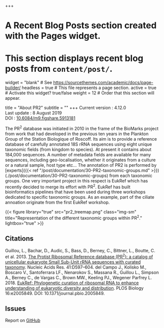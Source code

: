 +++
# A Recent Blog Posts section created with the Pages widget.
# This section displays recent blog posts from `content/post/`.

widget = "blank"  # See https://sourcethemes.com/academic/docs/page-builder/
headless = true  # This file represents a page section.
active = true  # Activate this widget? true/false
weight = 12  # Order that this section will appear.

title = "About PR2"
subtitle = ""
+++
Current version : 4.12.0  
Last update : 8 August 2019  
DOI : [10.6084/m9.figshare.5913181](https://doi.org/10.6084/m9.figshare.5913181)

The PR<sup>2</sup> database was initiated in 2010 in the frame of the BioMarks project from work that had developed in the previous ten years in the Plankton Group of the Station Biologique of Roscoff.  Its aim is to provide a reference database of carefully annotated 18S rRNA sequences using  eight unique taxonomic fields (from kingdom to species).  At present it contains about 184,000 sequences. A number of metadata fields are available for many sequences, including geo-localisation, whether it originates from a culture or a natural sample, host type etc... The annotation of PR2 is performed by [experts]({{< ref "/post/documentation/30-PR2-taxonomic-groups.md" >}}) (./post/documentation/30-PR2-taxonomic-groups) from each taxonomic groups.  One very important project in this respect is EukRef which has recently decided to merge its effort with PR<sup>2</sup>. EukRef has built bioinformatics pipelines that have been used during three workshops dedicated to specific taxonomic groups.  As an example, part of the ciliate annoation originate from the first EukRef workshop.

{{< figure library="true" src="pr2_treemap.png" class="img-sm" title="Representation of the different taxonomic groups within PR<sup>2</sup>." lightbox="true" >}}

Citations
-----------

Guillou, L., Bachar, D., Audic, S., Bass, D., Berney, C., Bittner, L., Boutte, C. et al. 2013. [The Protist Ribosomal Reference     database (PR<sup>2</sup>): a catalog of unicellular eukaryote Small Sub-Unit rRNA sequences with curated
    taxonomy](http://nar.oxfordjournals.org/lookup/doi/10.1093/nar/gks1160). Nucleic Acids Res. 41:D597–604.
del Campo J., Kolisko M., Boscaro V., Santoferrara LF., Nenarokov S., Massana R., Guillou L., Simpson A., Berney C., de Vargas C., Brown MW., Keeling PJ., Wegener Parfrey L. 2018. [EukRef: Phylogenetic curation of ribosomal RNA to enhance understanding of eukaryotic diversity and distribution](https://journals.plos.org/plosbiology/article?id=10.1371/journal.pbio.2005849). PLOS Biology 16:e2005849. DOI: 10.1371/journal.pbio.2005849.

Issues
-----------

Report on [GitHub](https://github.com/vaulot/pr2_database/issues)
